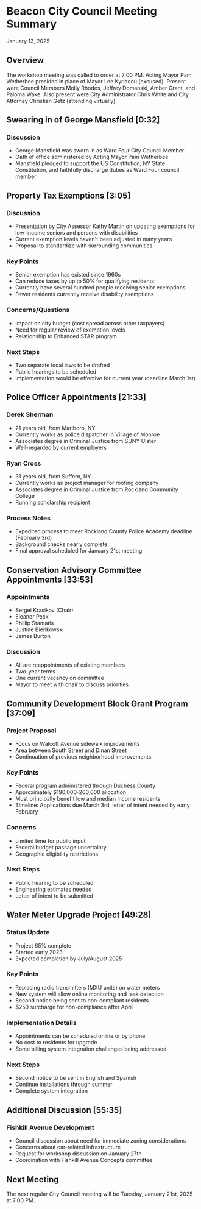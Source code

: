 # Beacon City Council Meeting Summary

January 13, 2025

## Overview

The workshop meeting was called to order at 7:00 PM. Acting Mayor Pam Wetherbee presided in place of Mayor Lee Kyriacou (excused). Present were Council Members Molly Rhodes, Jeffrey Domanski, Amber Grant, and Paloma Wake. Also present were City Administrator Chris White and City Attorney Christian Getz (attending virtually).

## Swearing in of George Mansfield [0:32]

### Discussion
- George Mansfield was sworn in as Ward Four City Council Member
- Oath of office administered by Acting Mayor Pam Wetherbee
- Mansfield pledged to support the US Constitution, NY State Constitution, and faithfully discharge duties as Ward Four council member

## Property Tax Exemptions [3:05]

### Discussion
- Presentation by City Assessor Kathy Martin on updating exemptions for low-income seniors and persons with disabilities
- Current exemption levels haven't been adjusted in many years
- Proposal to standardize with surrounding communities

### Key Points
- Senior exemption has existed since 1960s
- Can reduce taxes by up to 50% for qualifying residents
- Currently have several hundred people receiving senior exemptions
- Fewer residents currently receive disability exemptions

### Concerns/Questions
- Impact on city budget (cost spread across other taxpayers)
- Need for regular review of exemption levels
- Relationship to Enhanced STAR program

### Next Steps
- Two separate local laws to be drafted
- Public hearings to be scheduled
- Implementation would be effective for current year (deadline March 1st)

## Police Officer Appointments [21:33]

### Derek Sherman
- 21 years old, from Marlboro, NY
- Currently works as police dispatcher in Village of Monroe
- Associates degree in Criminal Justice from SUNY Ulster
- Well-regarded by current employers

### Ryan Cross
- 31 years old, from Suffern, NY
- Currently works as project manager for roofing company
- Associates degree in Criminal Justice from Rockland Community College
- Running scholarship recipient

### Process Notes
- Expedited process to meet Rockland County Police Academy deadline (February 3rd)
- Background checks nearly complete
- Final approval scheduled for January 21st meeting

## Conservation Advisory Committee Appointments [33:53]

### Appointments
- Sergei Krasikov (Chair)
- Eleanor Peck
- Phillip Stamatis
- Justine Bienkowski
- James Burton

### Discussion
- All are reappointments of existing members
- Two-year terms
- One current vacancy on committee
- Mayor to meet with chair to discuss priorities

## Community Development Block Grant Program [37:09]

### Project Proposal
- Focus on Walcott Avenue sidewalk improvements
- Area between South Street and Dinan Street
- Continuation of previous neighborhood improvements

### Key Points
- Federal program administered through Duchess County
- Approximately $190,000-200,000 allocation
- Must principally benefit low and median income residents
- Timeline: Applications due March 3rd, letter of intent needed by early February

### Concerns
- Limited time for public input
- Federal budget passage uncertainty
- Geographic eligibility restrictions

### Next Steps
- Public hearing to be scheduled
- Engineering estimates needed
- Letter of intent to be submitted

## Water Meter Upgrade Project [49:28]

### Status Update
- Project 65% complete
- Started early 2023
- Expected completion by July/August 2025

### Key Points
- Replacing radio transmitters (MXU units) on water meters
- New system will allow online monitoring and leak detection
- Second notice being sent to non-compliant residents
- $250 surcharge for non-compliance after April

### Implementation Details
- Appointments can be scheduled online or by phone
- No cost to residents for upgrade
- Some billing system integration challenges being addressed

### Next Steps
- Second notice to be sent in English and Spanish
- Continue installations through summer
- Complete system integration

## Additional Discussion [55:35]

### Fishkill Avenue Development
- Council discussion about need for immediate zoning considerations
- Concerns about car-related infrastructure
- Request for workshop discussion on January 27th
- Coordination with Fishkill Avenue Concepts committee

## Next Meeting

The next regular City Council meeting will be Tuesday, January 21st, 2025 at 7:00 PM.

